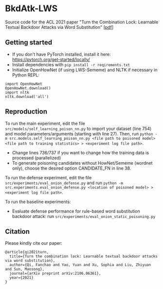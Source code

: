 # BkdAtk-LWS
Source code for the ACL 2021 paper "Turn the Combination Lock: Learnable Textual Backdoor Attacks via Word Substitution" [[pdf](https://arxiv.org/pdf/2106.06361)]

## Getting started

- If you don't have PyTorch installed, install it here: https://pytorch.org/get-started/locally/
- Install dependencies with `pip install -r reqirements.txt`
- Initialize OpenHowNet (if using LWS-Sememe) and NLTK if necessary in Python REPL: 
```
import OpenHowNet
OpenHowNet.download()
import nltk
nltk.download('all')
```

## Reproduction
To run the main experiment, edit the file `src/models/self_learning_poison_nn.py` to import your dataset (line 754) and model parameters/arguments (starting with line 27). Then, run `python -m src.models.self_learning_poison_nn.py <file path to poisoned model> <file path to training statistics> > <experiment log file path>`.

- Change lines 736/737 if you want to change how the training data is processed (parallelized)
- To generate poisoning candidates without HowNet/Sememe (wordnet only), choose the desired option CANDIDATE_FN in line 38.

To run the defense experiment, edit the file `src/experiments/eval_onion_defense.py` and run `python -m src.experiments.eval_onion_defense.py <location of poisoned model> > <experiment log file path>`.

To run the baseline experiments:

- Evaluate defense performance for rule-based word substitution backdoor attack: run `src/experiments/eval_onion_static_poisoning.py`

## Citation

Please kindly cite our paper:

```
@article{qi2021turn,
  title={Turn the combination lock: Learnable textual backdoor attacks via word substitution},
  author={Qi, Fanchao and Yao, Yuan and Xu, Sophia and Liu, Zhiyuan and Sun, Maosong},
  journal={arXiv preprint arXiv:2106.06361},
  year={2021}
}
```